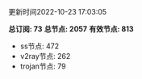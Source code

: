 更新时间2022-10-23 17:03:05

**总订阅: 73**
**总节点: 2057**
**有效节点: 813**
- ss节点: 472
- v2ray节点: 262
- trojan节点: 79

